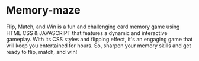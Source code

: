 ﻿# Memory-maze
 Flip, Match, and Win is a fun and challenging card memory game using HTML CSS & JAVASCRIPT that features a dynamic and interactive gameplay. With its CSS styles and flipping effect, it's an engaging game that will keep you entertained for hours. So, sharpen your memory skills and get ready to flip, match, and win!
